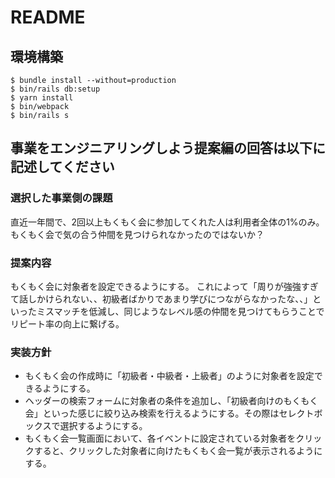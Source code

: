 # README

## 環境構築
```
$ bundle install --without=production
$ bin/rails db:setup
$ yarn install
$ bin/webpack
$ bin/rails s
```

## 事業をエンジニアリングしよう提案編の回答は以下に記述してください

### 選択した事業側の課題
直近一年間で、2回以上もくもく会に参加してくれた人は利用者全体の1%のみ。もくもく会で気の合う仲間を見つけられなかったのではないか？

### 提案内容
もくもく会に対象者を設定できるようにする。
これによって「周りが強強すぎて話しかけられない、、初級者ばかりであまり学びにつながらなかったな、、」といったミスマッチを低減し、同じようなレベル感の仲間を見つけてもらうことでリピート率の向上に繋げる。

### 実装方針
- もくもく会の作成時に「初級者・中級者・上級者」のように対象者を設定できるようにする。
- ヘッダーの検索フォームに対象者の条件を追加し、「初級者向けのもくもく会」といった感じに絞り込み検索を行えるようにする。その際はセレクトボックスで選択するようにする。
- もくもく会一覧画面において、各イベントに設定されている対象者をクリックすると、クリックした対象者に向けたもくもく会一覧が表示されるようにする。